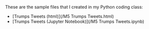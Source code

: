 These are the sample files that I created in my Python coding class:
 - [Trumps Tweets (html)](/M5 Trumps Tweets.html)
 - [Trumps Tweets (Jupyter Notebook)](/M5 Trumps Tweets.ipynb)
